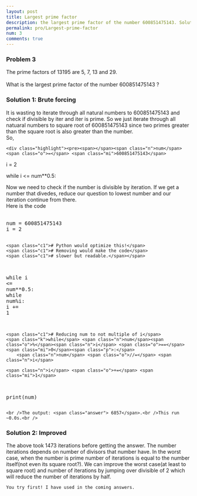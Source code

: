 ```yaml
---
layout: post
title: Largest prime factor
description: the largest prime factor of the number 600851475143. Solution.
permalink: pro/Largest-prime-factor
num: 3
comments: true
---
```


<h3>Problem 3</h3><p class='problem'>
  The prime factors of 13195 are 5, 7, 13 and 29.<br /><br />What is the largest prime factor of the number 600851475143 ?</p>

<h3>Solution 1: Brute forcing</h3>
  <p>It is wasting to iterate through all natural numbers to 600851475143 and check if divisible by iter and iter is prime. So we just iterate through all natuaral numbers to square root of 600851475143 since two primes greater than the square root is also greater than the number.<br />So, <br />   
  
    <div class="highlight"><pre><span></span><span class="n">num</span> <span class="o">=</span> <span class="mi">600851475143</span>
<span class="n">i</span> <span class="o">=</span> <span class="mi">2</span>


<span class="k">while</span> <span class="n">i</span> <span class="o">&lt;=</span> <span class="n">num</span><span class="o">**</span><span class="mf">0.5</span><span class="p">:</span>
  </pre></div>
<p>Now we need to check if the number is divisible by iteration. If we get a number that divedes, reduce our question to lowest number and our iteration continue from there.<br />Here is the code<br /><br />
 </p>   
    <div class="highlight"><pre><span></span><span class="n">num</span> <span class="o">=</span> <span class="mi">600851475143</span>
<span class="n">i</span> <span class="o">=</span> <span class="mi">2</span>

    <span class="c1"># Python would optimize this!</span>
    <span class="c1"># Removing would make the code</span>
    <span class="c1"># slower but readable.</span></span>
<span class="k">while</span> <span class="n">i</span> <span class="o">&lt;=</span> <span class="n">num</span><span class="o">**</span><span class="mf">0.5</span><span class="p">:</span>
    <span class="k">while</span> <span class="n">num</span><span class="o">%</span><span class="n">i</span><span class="p">:</span>
        <span class="n">i</span> <span class="o">+=</span> <span class="mi">1</span>

    <span class="c1"># Reducing num to not multiple of i</span>
    <span class="k">while</span> <span class="n">num</span><span class="o">%</span><span class="n">i</span> <span class="o">==</span> <span class="mi">0</span><span class="p">:</span>
        <span class="n">num</span> <span class="o">//=</span> <span class="n">i</span>

    <span class="n">i</span> <span class="o">+=</span> <span class="mi">1</span>


<span class="k">print</span><span class="p">(</span><span class="n">num</span><span class="p">)</span>
</pre></div>

    
    <br />The output: <span class="answer"> 6857</span>.<br />This run ~0.0s.<br />
    
<h3>Solution 2: Improved </h3>
<p>The above took 1473 iterations before getting the answer. The number iterations depends on number of divisors that number have. In the worst case, when the number is prime number of iterations is equal to the number itself(not even its square root?). We can improve the worst case(at least to square root) and number of iterations by jumping over divisible of 2 which will reduce the number of iterations by half.
</p>
<code>You try first! I have used in the coming answers.</code>
                
